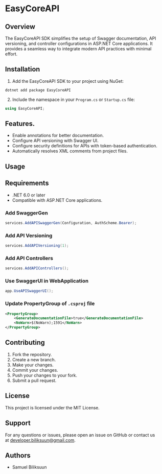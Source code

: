 # EasyCoreAPI

## Overview
The EasyCoreAPI SDK simplifies the setup of Swagger documentation, API versioning, and controller configurations in ASP.NET Core applications. It provides a seamless way to integrate modern API practices with minimal effort.

## Installation

1. Add the EasyCoreAPI SDK to your project using NuGet:
```bash
dotnet add package EasyCoreAPI
```

2. Include the namespace in your `Program.cs` or `Startup.cs` file:
```csharp
using EasyCoreAPI;
```

## Features.
- Enable annotations for better documentation.
- Configure API versioning with Swagger UI.
- Configure security definitions for APIs with token-based authentication.
- Automatically resolves XML comments from project files.


## Usage


## Requirements
- .NET 6.0 or later
- Compatible with ASP.NET Core applications.

### Add SwaggerGen
```csharp
services.AddAPISwaggerGen(Configuration, AuthScheme.Bearer);
```

### Add API Versioning
```csharp
services.AddAPIVersioning(1);
```
### Add API Controllers
```csharp
services.AddAPIControllers();
```

### Use SwaggerUI in WebApplication
```csharp
app.UseAPISwaggerUI();
```

### Update PropertyGroup of `.csproj` file
```xml
<PropertyGroup>
    <GenerateDocumentationFile>true</GenerateDocumentationFile>
    <NoWarn>$(NoWarn);1591</NoWarn>
</PropertyGroup>
```


## Contributing
1. Fork the repository.
2. Create a new branch.
3. Make your changes.
4. Commit your changes.
5. Push your changes to your fork.
6. Submit a pull request.


## License
This project is licensed under the MIT License.


## Support

For any questions or issues,
please open an issue on GitHub or
contact us at <a href="mailto:developer.biliksuun@gmail.com">
developer.biliksuun@gmail.com</a>.

## Authors
- Samuel Biliksuun

